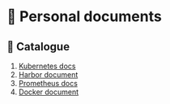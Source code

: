 # 👤 Personal documents

## 📖 Catalogue
1. [Kubernetes docs](kube/kubernetes.md)
2. [Harbor document](docs/harbor/harbor.md)
3. [Prometheus docs](docs/prometheus/introduce.md)
4. [Docker document](docs/docker/README.md)


